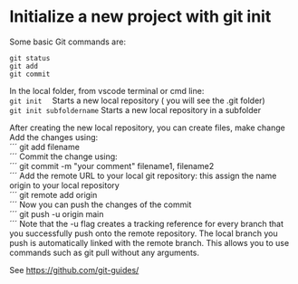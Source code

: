# Initialize a new project with git init  

Some basic Git commands are:
```
git status
git add
git commit
```

In the local folder, from vscode terminal or cmd line:  
`git init  `
Starts a new local repository ( you will see the .git folder)  
`git init subfoldername` 
Starts a new local repository in a subfolder  

After creating the new local repository, you can create files, make change  
Add the changes using:  
´´´
git add filename  
´´´
Commit the change using:   
´´´
git commit -m "your comment" filename1, filename2   
´´´
Add the remote URL to your local git repository: this assign the name origin to your local repository  
´´´
git remote add origin <GITHUBPROJECTURL>  
´´´
Now you can push the changes of the commit  
´´´
git push -u origin main  
´´´
Note that the -u flag creates a tracking reference for every branch that you successfully push onto the remote repository. 
The local branch you push is automatically linked with the remote branch. This allows you to use commands such as git pull without any arguments.  

See https://github.com/git-guides/  
